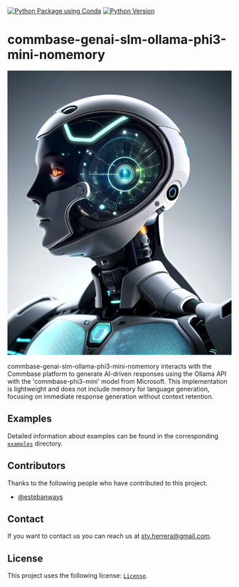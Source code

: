 [![Python Package using Conda](https://github.com/mydroidandi/commbase/actions/workflows/python-package-conda.yml/badge.svg)](https://github.com/mydroidandi/commbase/actions/workflows/python-package-conda.yml)
[![Python Version](https://img.shields.io/badge/Python-3.10%20%7C%203.11%20%7C%203.12-blue)](https://img.shields.io/badge/python-3.10%20%7C%203.11%20%7C%203.12-blue)

# commbase-genai-slm-ollama-phi3-mini-nomemory

<img alt="commbase-genai-slm-ollama-phi3-mini-nomemory" src="commbase-genai-slm-ollama-phi3-mini-nomemory.jpg?raw=true" width="512" height="640" />

commbase-genai-slm-ollama-phi3-mini-nomemory interacts with the Commbase platform to generate AI-driven responses using the Ollama API with the 'commbase-phi3-mini' model from Microsoft. This implementation is lightweight and does not include memory for language generation, focusing on immediate response generation without context retention.

## Examples

Detailed information about examples can be found in the corresponding [`examples`](./examples) directory.

## Contributors

Thanks to the following people who have contributed to this project:

* [@estebanways](https://github.com/estebanways)

## Contact

If you want to contact us you can reach us at <stv.herrera@gmail.com>.

## License

This project uses the following license: [`License`](./COPYING).
